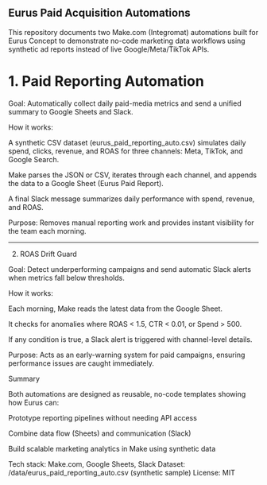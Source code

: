 ## Eurus Paid Acquisition Automations

This repository documents two Make.com (Integromat) automations built for Eurus Concept to demonstrate no-code marketing data workflows using synthetic ad reports instead of live Google/Meta/TikTok APIs.

# 1. Paid Reporting Automation

Goal:
Automatically collect daily paid-media metrics and send a unified summary to Google Sheets and Slack.

How it works:

A synthetic CSV dataset (eurus_paid_reporting_auto.csv) simulates daily spend, clicks, revenue, and ROAS for three channels: Meta, TikTok, and Google Search.

Make parses the JSON or CSV, iterates through each channel, and appends the data to a Google Sheet (Eurus Paid Report).

A final Slack message summarizes daily performance with spend, revenue, and ROAS.

Purpose:
Removes manual reporting work and provides instant visibility for the team each morning.

------

2. ROAS Drift Guard

Goal:
Detect underperforming campaigns and send automatic Slack alerts when metrics fall below thresholds.

How it works:

Each morning, Make reads the latest data from the Google Sheet.

It checks for anomalies where ROAS < 1.5, CTR < 0.01, or Spend > 500.

If any condition is true, a Slack alert is triggered with channel-level details.

Purpose:
Acts as an early-warning system for paid campaigns, ensuring performance issues are caught immediately.

Summary

Both automations are designed as reusable, no-code templates showing how Eurus can:

Prototype reporting pipelines without needing API access

Combine data flow (Sheets) and communication (Slack)

Build scalable marketing analytics in Make using synthetic data

Tech stack: Make.com, Google Sheets, Slack
Dataset: /data/eurus_paid_reporting_auto.csv (synthetic sample)
License: MIT

